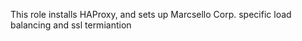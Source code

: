 This role installs HAProxy,
and sets up Marcsello Corp. specific load balancing and ssl termiantion
